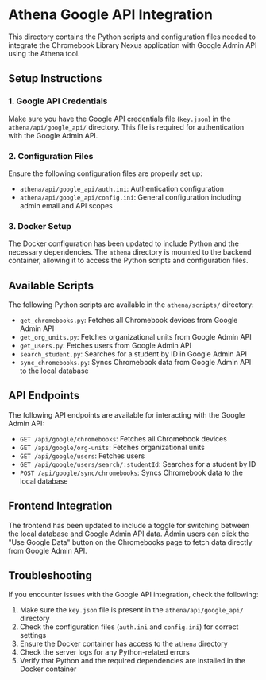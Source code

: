 # Athena Google API Integration

This directory contains the Python scripts and configuration files needed to integrate the Chromebook Library Nexus application with Google Admin API using the Athena tool.

## Setup Instructions

### 1. Google API Credentials

Make sure you have the Google API credentials file (`key.json`) in the `athena/api/google_api/` directory. This file is required for authentication with the Google Admin API.

### 2. Configuration Files

Ensure the following configuration files are properly set up:

- `athena/api/google_api/auth.ini`: Authentication configuration
- `athena/api/google_api/config.ini`: General configuration including admin email and API scopes

### 3. Docker Setup

The Docker configuration has been updated to include Python and the necessary dependencies. The `athena` directory is mounted to the backend container, allowing it to access the Python scripts and configuration files.

## Available Scripts

The following Python scripts are available in the `athena/scripts/` directory:

- `get_chromebooks.py`: Fetches all Chromebook devices from Google Admin API
- `get_org_units.py`: Fetches organizational units from Google Admin API
- `get_users.py`: Fetches users from Google Admin API
- `search_student.py`: Searches for a student by ID in Google Admin API
- `sync_chromebooks.py`: Syncs Chromebook data from Google Admin API to the local database

## API Endpoints

The following API endpoints are available for interacting with the Google Admin API:

- `GET /api/google/chromebooks`: Fetches all Chromebook devices
- `GET /api/google/org-units`: Fetches organizational units
- `GET /api/google/users`: Fetches users
- `GET /api/google/users/search/:studentId`: Searches for a student by ID
- `POST /api/google/sync/chromebooks`: Syncs Chromebook data to the local database

## Frontend Integration

The frontend has been updated to include a toggle for switching between the local database and Google Admin API data. Admin users can click the "Use Google Data" button on the Chromebooks page to fetch data directly from Google Admin API.

## Troubleshooting

If you encounter issues with the Google API integration, check the following:

1. Make sure the `key.json` file is present in the `athena/api/google_api/` directory
2. Check the configuration files (`auth.ini` and `config.ini`) for correct settings
3. Ensure the Docker container has access to the `athena` directory
4. Check the server logs for any Python-related errors
5. Verify that Python and the required dependencies are installed in the Docker container
